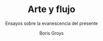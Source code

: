 ---
tag: libro
title: "Arte y flujo"
subtitle: "Ensayos sobre la evanescencia del presente"
author: [Boris Groys]
authors: 
category: libros, crítica cultural, tecnología, filosofía21
publisher: Caja Negra
totalPage: 224
coverUrl: https://cajanegraeditora.com.ar/wp-content/uploads/2018/12/Groys_2_alta-1.jpg
coverSmallUrl: https://cajanegraeditora.com.ar/wp-content/uploads/2018/12/Groys_2_alta-1.jpg
publish: 2016
colabs: cdp (2023)
description: A comienzos del siglo XX, el arte y sus instituciones fueron sometidos a la crítica de un nuevo espíritu democrático e igualitario. El suprematismo de Malévich, el futurismo de Marinetti y el trabajo de los artistas de la Bauhaus desacreditaron tanto la noción de la obra de arte como objeto sagrado, como la función preservativa de los museos y las promesas de eternidad materialista que estos auguraban. En términos de Boris Groys, esto sentó las bases para el desarrollo de un realismo directo. Un arte sin producto, que no produce objetos sino prácticas destinadas a no sobrevivir, como las performances, las instalaciones y el arte relacional. Con ello, se cumple uno de los objetivos más radicales de las vanguardias. El arte abandona su distinción y sus privilegios, y se entrega a la corriente del tiempo, a la disolución que pesa sobre el flujo de todas las fuerzas materiales. En continuidad con las líneas de reflexión abiertas en _Volverse público_, Groys examina en estos ensayos con sutileza la intensificación de estos procesos en el contexto de la migración masiva de las prácticas y las instituciones culturales a Internet, donde el impulso inicial de las vanguardias históricas pareciera encontrar su culminación. En el ámbito de la Web, podría decirse que no hay arte sino información sobre arte, que opera en el mismo espacio que la estrategia militar, el negocio turístico y los flujos de capital, como una más entre todas las cosas de este mundo, como una entre tantas señales evanescentes de un presente transitorio.
link: https://books.google.com.ar/books/about/Arte_en_flujo.html?id=kI0QtAEACAAJ&redir_esc=y
isbn10: 987162249X
isbn13: 9789871622498
---